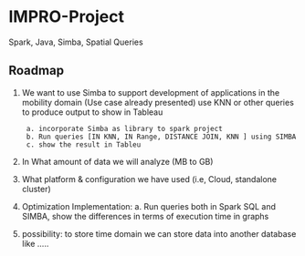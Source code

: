 # IMPRO-Project
Spark, Java, Simba, Spatial Queries

## Roadmap
1. We want to use Simba to support development of applications in the mobility domain (Use case already presented) use KNN or other queries to produce output to show in Tableau
		
		a. incorporate Simba as library to spark project
		b. Run queries [IN KNN, IN Range, DISTANCE JOIN, KNN ] using SIMBA
		c. show the result in Tableu 

2. In What amount of data we will analyze (MB to GB)

3. What platform & configuration we have used (i.e, Cloud, standalone cluster)

4. Optimization Implementation: 
								a. Run queries both in Spark SQL and SIMBA, show the differences in terms of execution time in graphs
								
5. possibility: to store time domain we can store data into another database like ..... 
